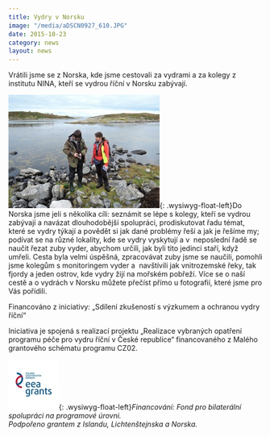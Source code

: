 ```yaml
---
title: Vydry v Norsku
image: "/media/aDSCN0927_610.JPG"
date: 2015-10-23
category: news
layout: news
---
```

Vrátili jsme se z Norska, kde jsme cestovali za vydrami a za kolegy z 
institutu NINA, kteří se vydrou říční v Norsku zabývají.

![](/media/aDSCN0998_300.JPG){: .wysiwyg-float-left}Do Norska jsme
jeli s několika cíli: seznámit se lépe s kolegy, kteří se vydrou
zabývají a navázat dlouhodobější spolupráci, prodiskutovat řadu témat,
které se vydry týkají a povědět si jak dané problémy řeší a jak je
řešíme my; podívat se na různé lokality, kde se vydry vyskytují a v 
neposlední řadě se naučit řezat zuby vyder, abychom určili, jak byli
tito jedinci staří, když umřeli. Cesta byla velmi úspěšná, zpracovávat
zuby jsme se naučili, pomohli jsme kolegům s monitoringem vyder a 
navštívili jak vnitrozemské řeky, tak fjordy a jeden ostrov, kde vydry
žijí na mořském pobřeží. Více se o naší cestě a o vydrách v Norsku
můžete přečíst přímo u fotografií, které jsme pro Vás pořídili.

Financováno z iniciativy: „Sdílení zkušeností s výzkumem a ochranou
vydry říční“

Iniciativa je spojená s realizací projektu „Realizace vybraných opatření
programu péče pro vydru říční v České republice“ financovaného z Malého
grantového schématu programu CZ02.

![](/media/EHP-fondy_Logo_100.jpg){: .wysiwyg-float-left}*Financování:
Fond pro bilaterální spolupráci na programové úrovni.  
Podpořeno grantem z Islandu, Lichtenštejnska a Norska.*
